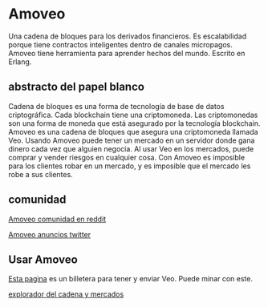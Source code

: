 Amoveo
==========

Una cadena de bloques para los derivados financieros.
Es escalabilidad porque tiene contractos inteligentes dentro de canales micropagos.
Amoveo tiene herramienta para aprender hechos del mundo.
Escrito en Erlang.


## abstracto del papel blanco

Cadena de bloques es una forma de tecnología de base de datos criptográfica. Cada blockchain tiene una criptomoneda. Las criptomonedas son una forma de moneda que está asegurado por la tecnología blockchain.
Amoveo es una cadena de bloques que asegura una criptomoneda llamada Veo.
Usando Amoveo puede tener un mercado en un servidor donde gana dinero cada vez que alguien negocia.
Al usar Veo en los mercados, puede comprar y vender riesgos en cualquier cosa.
Con Amoveo es imposible para los clientes robar en un mercado, y es imposible que el mercado les robe a sus clientes.

## comunidad

[Amoveo comunidad en reddit](https://www.reddit.com/r/Amoveo/)

[Amoveo anuncios twitter](https://twitter.com/zack_bitcoin)

## Usar Amoveo

[Esta pagina](http://146.185.142.103:8080/wallet.html?es) es un billetera para tener y enviar Veo. Puede minar con este.

[explorador del cadena y mercados](http://146.185.142.103:8080/explorer.html)